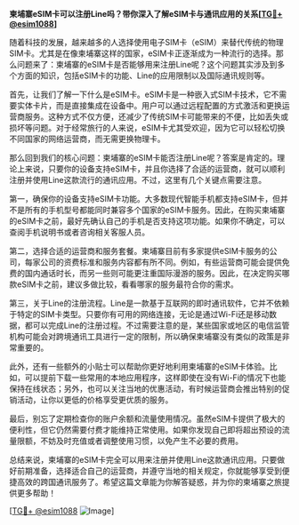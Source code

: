 **柬埔寨eSIM卡可以注册Line吗？带你深入了解eSIM卡与通讯应用的关系[[TG💪+ @esim1088](https://t.me/s/esim1088)]**

随着科技的发展，越来越多的人选择使用电子SIM卡（eSIM）来替代传统的物理SIM卡。尤其是在像柬埔寨这样的国家，eSIM卡正逐渐成为一种流行的选择。那么问题来了：柬埔寨的eSIM卡是否能够用来注册Line呢？这个问题其实涉及到多个方面的知识，包括eSIM卡的功能、Line的应用限制以及国际通讯规则等。

首先，让我们了解一下什么是eSIM卡。eSIM卡是一种嵌入式SIM卡技术，它不需要实体卡片，而是直接集成在设备中。用户可以通过远程配置的方式激活和更换运营商服务。这种方式不仅方便，还减少了传统SIM卡可能带来的不便，比如丢失或损坏等问题。对于经常旅行的人来说，eSIM卡尤其受欢迎，因为它可以轻松切换不同国家的网络运营商，而无需更换物理卡。

那么回到我们的核心问题：柬埔寨的eSIM卡能否注册Line呢？答案是肯定的。理论上来说，只要你的设备支持eSIM卡，并且你选择了合适的运营商，就可以顺利注册并使用Line这款流行的通讯应用。不过，这里有几个关键点需要注意。

第一，确保你的设备支持eSIM卡功能。大多数现代智能手机都支持eSIM卡，但并不是所有的手机型号都能同时兼容多个国家的eSIM卡服务。因此，在购买柬埔寨的eSIM卡之前，最好先确认自己的手机是否支持这项功能。如果你不确定，可以查阅手机说明书或者咨询相关客服人员。

第二，选择合适的运营商和服务套餐。柬埔寨目前有多家提供eSIM卡服务的公司，每家公司的资费标准和服务内容都有所不同。例如，有些运营商可能会提供免费的国内通话时长，而另一些则可能更注重国际漫游的服务。因此，在决定购买哪款eSIM卡之前，建议多做比较，看看哪家的服务最符合你的需求。

第三，关于Line的注册流程。Line是一款基于互联网的即时通讯软件，它并不依赖于特定的SIM卡类型。只要你有可用的网络连接，无论是通过Wi-Fi还是移动数据，都可以完成Line的注册过程。不过需要注意的是，某些国家或地区的电信监管机构可能会对跨境通讯工具进行一定的限制，所以确保柬埔寨没有类似的政策是非常重要的。

此外，还有一些额外的小贴士可以帮助你更好地利用柬埔寨的eSIM卡体验。比如，可以提前下载一些常用的本地应用程序，这样即使在没有Wi-Fi的情况下也能保持在线状态；另外，也可以关注当地的优惠活动，有时候运营商会推出特别的促销活动，让你以更低的价格享受更优质的服务。

最后，别忘了定期检查你的账户余额和流量使用情况。虽然eSIM卡提供了极大的便利性，但它仍然需要付费才能维持正常使用。如果你发现自己即将超出预设的流量限额，不妨及时充值或者调整使用习惯，以免产生不必要的费用。

总结来说，柬埔寨的eSIM卡完全可以用来注册并使用Line这款通讯应用。只要做好前期准备，选择适合自己的运营商，并遵守当地的相关规定，你就能够享受到便捷高效的跨国通讯服务了。希望这篇文章能为你解答疑惑，并为你的柬埔寨之旅提供更多帮助！

[[TG💪+ @esim1088](https://t.me/s/esim1088) ![Image](https://i.postimg.cc/4NQfJmqS/Snipaste-2025-05-13-00-14-12.png)]